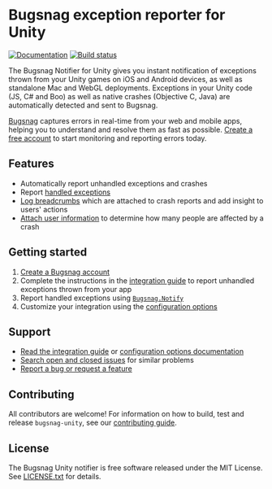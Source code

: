 # Bugsnag exception reporter for Unity
[![Documentation](https://img.shields.io/badge/documentation-latest-blue.svg)](http://docs.bugsnag.com/platforms/unity/)
[![Build status](https://api.travis-ci.com/bugsnag/bugsnag-unity.svg?branch=master)](https://travis-ci.com/bugsnag/bugsnag-unity)

The Bugsnag Notifier for Unity gives you instant notification of exceptions
thrown from your Unity games on iOS and Android devices, as well as standalone
Mac and WebGL deployments. Exceptions in your Unity code (JS, C# and Boo) as
well as native crashes (Objective C, Java) are automatically detected and sent to Bugsnag.

[Bugsnag](https://www.bugsnag.com) captures errors in real-time from your web
and mobile apps, helping you to understand and resolve them as fast as possible.
[Create a free account](https://www.bugsnag.com) to start monitoring and reporting errors today.


## Features

* Automatically report unhandled exceptions and crashes
* Report [handled exceptions](https://docs.bugsnag.com/platforms/unity/#reporting-handled-errors)
* [Log breadcrumbs](https://docs.bugsnag.com/platforms/unity/#logging-breadcrumbs) which are attached to crash reports and add insight to users' actions
* [Attach user information](https://docs.bugsnag.com/platforms/unity/#identifying-users) to determine how many people are affected by a crash


## Getting started

1. [Create a Bugsnag account](https://bugsnag.com)
1. Complete the instructions in the [integration guide](https://docs.bugsnag.com/platforms/unity/) to report unhandled exceptions thrown from your app
1. Report handled exceptions using [`Bugsnag.Notify`](https://docs.bugsnag.com/platforms/unity/#reporting-handled-errors)
1. Customize your integration using the [configuration options](https://docs.bugsnag.com/platforms/unity/configuration-options/)


## Support

* [Read the integration guide](https://docs.bugsnag.com/platforms/unity/) or [configuration options documentation](https://docs.bugsnag.com/platforms/unity/configuration-options/)
* [Search open and closed issues](https://github.com/bugsnag/bugsnag-unity/issues?utf8=✓&q=is%3Aissue) for similar problems
* [Report a bug or request a feature](https://github.com/bugsnag/bugsnag-unity/issues/new)


## Contributing

All contributors are welcome! For information on how to build, test
and release `bugsnag-unity`, see our
[contributing guide](https://github.com/bugsnag/bugsnag-unity/blob/master/CONTRIBUTING.md).


## License

The Bugsnag Unity notifier is free software released under the MIT License.
See [LICENSE.txt](https://github.com/bugsnag/bugsnag-unity/blob/master/LICENSE.txt)
for details.
